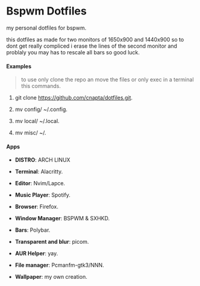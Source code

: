 # Bspwm Dotfiles
my personal dotfiles for bspwm.

this dotfiles as made for two monitors of 1650x900 and 1440x900 so to dont get really compliced i 
erase the lines of the second monitor and problaly you may has to rescale all bars so good luck.

#### Examples

> to use only clone the repo an move the files or only exec in a terminal this commands.

1. git clone https://github.com/cnapta/dotfiles.git.

2. mv config/ ~/.config.

3. mv local/ ~/.local.

4. mv misc/ ~/.

#### Apps 

- **DISTRO**: ARCH LINUX

- **Terminal**: Alacritty.
- **Editor**: Nvim/Lapce.
- **Music Player**: Spotify.
- **Browser**: Firefox.
- **Window Manager**: BSPWM & SXHKD.
- **Bars**: Polybar.
- **Transparent and blur**: picom.
- **AUR Helper**: yay.
- **File manager**: Pcmanfm-gtk3/NNN.
- **Wallpaper**: my own creation.
